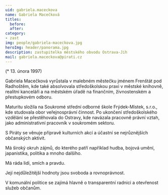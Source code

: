 ```yaml
---
uid: gabriela.maceckova
name: Gabriela Macečková
titles:
  before: 
  after: 
category:
- zast
img: people/gabriela-maceckova.jpg
heroImg: header/panorama.jpg
description: zastupitelka městského obvodu Ostrava-Jih
mail: gabriela.maceckova@pirati.cz
---
```


(* 13. února 1997) 

Gabriela Macečková vyrůstala v malebném městečku jménem Frenštát pod Radhoštěm, kde také absolvovala středoškolskou praxi v městské knihovně, realitní kanceláři a na městském úřadě na finančním, živnostenském a přestupkovém odboru.

Maturitu složila na Soukromé střední odborné škole Frýdek-Místek, s.r.o., kde studovala obor veřejnosprávní činnost. 
Po ukončení středoškolského vzdělání se přestěhovala do Ostravy, kde navázala pracovně právní vztah, jako administrativní pracovník v soukromém sektoru.

S Piráty se věnuje přípravě kulturních akcí a účastní se nejrůznějších občanských aktivit.

Má široký okruh zájmů, do kterého patří například hudba, bojová umění, japanistika, politika a mnoho dalšího.

Má ráda lidi, smích a pravdu.

Její nejdůležitější hodnoty jsou svoboda a rovnoprávnost. 

V komunální politice se zajímá hlavně o transparentní radnici a otevřenost služeb občanům.
